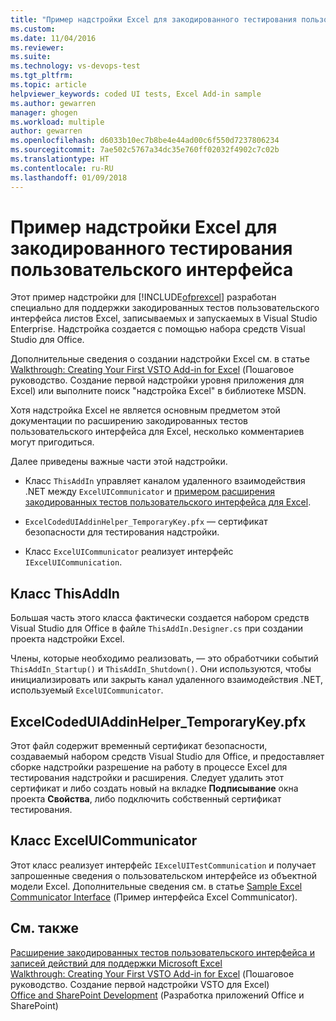 ```yaml
---
title: "Пример надстройки Excel для закодированного тестирования пользовательского интерфейса | Документация Майкрософт"
ms.custom: 
ms.date: 11/04/2016
ms.reviewer: 
ms.suite: 
ms.technology: vs-devops-test
ms.tgt_pltfrm: 
ms.topic: article
helpviewer_keywords: coded UI tests, Excel Add-in sample
ms.author: gewarren
manager: ghogen
ms.workload: multiple
author: gewarren
ms.openlocfilehash: d6033b10ec7b8be4e44ad00c6f550d7237806234
ms.sourcegitcommit: 7ae502c5767a34dc35e760ff02032f4902c7c02b
ms.translationtype: HT
ms.contentlocale: ru-RU
ms.lasthandoff: 01/09/2018
---
```

# <a name="sample-excel-add-in-for-coded-ui-testing"></a>Пример надстройки Excel для закодированного тестирования пользовательского интерфейса
Этот пример надстройки для [!INCLUDE[ofprexcel](../test/includes/ofprexcel_md.md)] разработан специально для поддержки закодированных тестов пользовательского интерфейса листов Excel, записываемых и запускаемых в Visual Studio Enterprise. Надстройка создается с помощью набора средств Visual Studio для Office.  
  
 Дополнительные сведения о создании надстройки Excel см. в статье [Walkthrough: Creating Your First VSTO Add-in for Excel](http://msdn.microsoft.com/Library/a855e2be-3ecf-4112-a7f5-ec0f7fad3b5f) (Пошаговое руководство. Создание первой надстройки уровня приложения для Excel) или выполните поиск "надстройка Excel" в библиотеке MSDN.  
  
 Хотя надстройка Excel не является основным предметом этой документации по расширению закодированных тестов пользовательского интерфейса для Excel, несколько комментариев могут пригодиться.  
  
 Далее приведены важные части этой надстройки.  
  
-   Класс `ThisAddIn` управляет каналом удаленного взаимодействия .NET между `ExcelUICommunicator` и [примером расширения закодированных тестов пользовательского интерфейса для Excel](../test/sample-coded-ui-test-extension-for-excel.md).  
  
-   `ExcelCodedUIAddinHelper_TemporaryKey.pfx` — сертификат безопасности для тестирования надстройки.  
  
-   Класс `ExcelUICommunicator` реализует интерфейс `IExcelUICommunication`.  
  
## <a name="thisaddin-class"></a>Класс ThisAddIn  
 Большая часть этого класса фактически создается набором средств Visual Studio для Office в файле `ThisAddIn.Designer.cs` при создании проекта надстройки Excel.  
  
 Члены, которые необходимо реализовать, — это обработчики событий `ThisAddIn_Startup()` и `ThisAddIn_Shutdown()`. Они используются, чтобы инициализировать или закрыть канал удаленного взаимодействия .NET, используемый `ExcelUICommunicator`.  
  
## <a name="excelcodeduiaddinhelpertemporarykeypfx"></a>ExcelCodedUIAddinHelper_TemporaryKey.pfx  
 Этот файл содержит временный сертификат безопасности, создаваемый набором средств Visual Studio для Office, и предоставляет сборке надстройки разрешение на работу в процессе Excel для тестирования надстройки и расширения. Следует удалить этот сертификат и либо создать новый на вкладке **Подписывание** окна проекта **Свойства**, либо подключить собственный сертификат тестирования.  
  
## <a name="exceluicommunicator-class"></a>Класс ExcelUICommunicator  
 Этот класс реализует интерфейс `IExcelUITestCommunication` и получает запрошенные сведения о пользовательском интерфейсе из объектной модели Excel. Дополнительные сведения см. в статье [Sample Excel Communicator Interface](../test/sample-excel-communicator-interface.md) (Пример интерфейса Excel Communicator).  
  
## <a name="see-also"></a>См. также  
 [Расширение закодированных тестов пользовательского интерфейса и записей действий для поддержки Microsoft Excel](../test/extending-coded-ui-tests-and-action-recordings-to-support-microsoft-excel.md)   
 [Walkthrough: Creating Your First VSTO Add-in for Excel](http://msdn.microsoft.com/Library/a855e2be-3ecf-4112-a7f5-ec0f7fad3b5f)  (Пошаговое руководство. Создание первой надстройки VSTO для Excel)  
 [Office and SharePoint Development](/office-dev/office-dev/office-and-sharepoint-development-in-visual-studio) (Разработка приложений Office и SharePoint)
